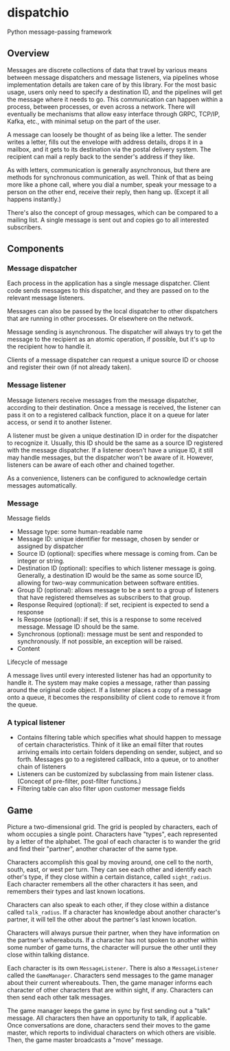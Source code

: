 # dispatchio

Python message-passing framework

## Overview

Messages are discrete collections of data that travel by various means between message dispatchers and message listeners, via pipelines whose implementation details are taken care of by this library. For the most basic usage, users only need to specify a destination ID, and the pipelines will get the message where it needs to go. This communication can happen within a process, between processes, or even across a network. There will eventually be mechanisms that allow easy interface through GRPC, TCP/IP, Kafka, etc., with minimal setup on the part of the user. 

A message can loosely be thought of as being like a letter. The sender writes a letter, fills out the envelope with address details, drops it in a mailbox, and it gets to its destination via the postal delivery system. The recipient can mail a reply back to the sender's address if they like.

As with letters, communication is generally asynchronous, but there are methods for synchronous communication, as well. Think of that as being more like a phone call, where you dial a number, speak your message to a person on the other end, receive their reply, then hang up. (Except it all happens instantly.)

There's also the concept of group messages, which can be compared to a mailing list. A single message is sent out and copies go to all interested subscribers.

## Components

### Message dispatcher

Each process in the application has a single message dispatcher. Client code sends messages to this dispatcher, and they are passed on to the relevant message listeners.

Messages can also be passed by the local dispatcher to other dispatchers that are running in other processes. Or elsewhere on the network.

Message sending is asynchronous. The dispatcher will always try to get the message to the recipient as an atomic operation, if possible, but it's up to the recipient how to handle it.

Clients of a message dispatcher can request a unique source ID or choose and register their own (if not already taken).

### Message listener

Message listeners receive messages from the message dispatcher, according to their destination. Once a message is received, the listener can pass it on to a registered callback function, place it on a queue for later access, or send it to another listener.

A listener must be given a unique destination ID in order for the dispatcher to recognize it. Usually, this ID should be the same as a source ID registered with the message dispatcher. If a listener doesn't have a unique ID, it still may handle messages, but the dispatcher won't be aware of it. However, listeners can be aware of each other and chained together.

As a convenience, listeners can be configured to acknowledge certain messages automatically. 

### Message

Message fields

- Message type: some human-readable name
- Message ID: unique identifier for message, chosen by sender or assigned by dispatcher
- Source ID (optional): specifies where message is coming from. Can be integer or string.
- Destination ID (optional): specifies to which listener message is going. Generally, a destination ID would be the same as some source ID, allowing for two-way communication between software entities.
- Group ID (optional): allows message to be a sent to a group of listeners that have registered themselves as subscribers to that group.
- Response Required (optional): if set, recipient is expected to send a response
- Is Response (optional): if set, this is a response to some received message. Message ID should be the same.
- Synchronous (optional): message must be sent and responded to synchronously. If not possible, an exception will be raised.
- Content

Lifecycle of message

A message lives until every interested listener has had an opportunity to handle it. The system may make copies a message, rather than passing around the original code object. If a listener places a copy of a message onto a queue, it becomes the responsibility of client code to remove it from the queue.

### A typical listener

- Contains filtering table which specifies what should happen to message of certain characteristics. Think of it like an email filter that routes arriving emails into certain folders depending on sender, subject, and so forth. Messages go to a registered callback, into a queue, or to another chain of listeners
- Listeners can be customized by subclassing from main listener class. (Concept of pre-filter, post-filter functions.)
- Filtering table can also filter upon customer message fields

## Game

Picture a two-dimensional grid. The grid is peopled by characters, each of whom occupies a single point. Characters have "types", each represented by a letter of the alphabet. The goal of each character is to wander the grid and find their "partner", another character of the same type.

Characters accomplish this goal by moving around, one cell to the north, south, east, or west per turn. They can see each other and identify each other's type, if they close within a certain distance, called `sight_radius`. Each character remembers all the other characters it has seen, and remembers their types and last known locations.

Characters can also speak to each other, if they close within a distance called `talk_radius`. If a character has knowledge about another character's partner, it will tell the other about the partner's last known location.

Characters will always pursue their partner, when they have information on the partner's whereabouts. If a character has not spoken to another within some number of game turns, the character will pursue the other until they close within talking distance.

Each character is its own `MessageListener`. There is also a `MessageListener` called the `GameManager`. Characters send messages to the game manager about their current whereabouts. Then, the game manager informs each character of other characters that are within sight, if any. Characters can then send each other talk messages.

The game manager keeps the game in sync by first sending out a "talk" message. All characters then have an opportunity to talk, if applicable. Once conversations are done, characters send their moves to the game master, which reports to individual characters on which others are visible. Then, the game master broadcasts a "move" message.
